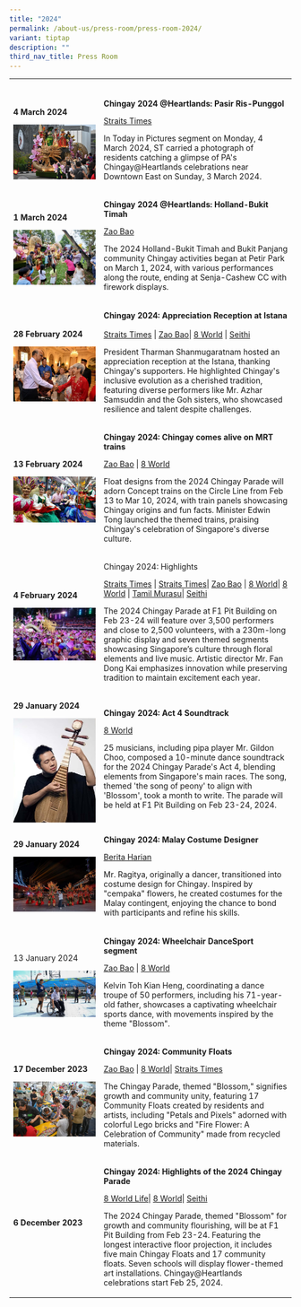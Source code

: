 ```yaml
---
title: "2024"
permalink: /about-us/press-room/press-room-2024/
variant: tiptap
description: ""
third_nav_title: Press Room
---
```

<table>
<tbody>
<tr>
<td rowspan="1" colspan="1">
<p></p>
</td>
<td rowspan="1" colspan="1">
<p></p>
</td>
</tr>
<tr>
<td rowspan="1" colspan="1">
<p><strong>4 March 2024</strong>
</p>
<p></p>
<p></p>
<div class="isomer-image-wrapper">
<img style="width: 100%" height="auto" width="100%" alt="" src="/images/Press Room/2024030392282016bum8156_01_copy.jpg">
</div>
</td>
<td rowspan="1" colspan="1">
<p><strong>Chingay 2024 @Heartlands: Pasir Ris-Punggol</strong>
</p>
<p></p>
<p><a href="https://www.straitstimes.com/multimedia/photos/today-in-pictures-march-4-2024" rel="noopener noreferrer nofollow" target="_blank">Straits Times</a>
</p>
<p></p>
<p>In Today in Pictures segment on Monday, 4 March 2024, ST carried a photograph
of residents catching a glimpse of PA's Chingay@Heartlands celebrations
near Downtown East on Sunday, 3 March 2024.</p>
<p></p>
</td>
</tr>
<tr>
<td rowspan="1" colspan="1">
<p><strong>1 March 2024</strong>
</p>
<p></p>
<div class="isomer-image-wrapper">
<img style="width: 100%" height="auto" width="100%" alt="" src="/images/Press Room/2024030127427464taym5186_0_copy.jpg">
</div>
</td>
<td rowspan="1" colspan="1">
<p><strong>Chingay 2024 @Heartlands: Holland-Bukit Timah</strong>
</p>
<p></p>
<p><a href="https://www.zaobao.com.sg/realtime/singapore/story20240301-1471583" rel="noopener noreferrer nofollow" target="_blank">Zao Bao</a>
</p>
<p></p>
<p>The 2024 Holland-Bukit Timah and Bukit Panjang community Chingay activities
began at Petir Park on March 1, 2024, with various performances along the
route, ending at Senja-Cashew CC with firework displays.</p>
<p></p>
</td>
</tr>
<tr>
<td rowspan="1" colspan="1">
<p><strong>28 February 2024</strong>
</p>
<p></p>
<div class="isomer-image-wrapper">
<img style="width: 100%" height="auto" width="100%" alt="" src="/images/Press Room/2024022864761719snapseed_copy.jpg">
</div>
</td>
<td rowspan="1" colspan="1">
<p><strong>Chingay 2024: Appreciation Reception at Istana</strong> 
<br>
<br><a href="https://www.straitstimes.com/singapore/president-tharman-thanks-chingay-performers-sponsors-at-istana" rel="noopener noreferrer nofollow" target="_blank">Straits Times</a> |
<a href="https://www.zaobao.com.sg/news/singapore/story20240228-1470976" rel="noopener noreferrer nofollow" target="_blank">Zao Bao</a>| <a href="https://www.8world.com/singapore/president-tharman-shanmugaratnam-to-host-the-chingay-2024-appreciation-reception-at-the" rel="noopener noreferrer nofollow" target="_blank">8 World</a> |
<a href="https://seithi.mediacorp.sg/singapore/president-tharman-shanmugaratnam-hosted-reception-thank-key-contributors-chingay-parade-718441" rel="noopener noreferrer nofollow" target="_blank">Seithi</a>
</p>
<p></p>
<p></p>
<p>President Tharman Shanmugaratnam hosted an appreciation reception at the
Istana, thanking Chingay's supporters. He highlighted Chingay's inclusive
evolution as a cherished tradition, featuring diverse performers like Mr.
Azhar Samsuddin and the Goh sisters, who showcased resilience and talent
despite challenges.</p>
<p></p>
</td>
</tr>
<tr>
<td rowspan="1" colspan="1">
<p><strong>13 February 2024</strong>
</p>
<div class="isomer-image-wrapper">
<img style="width: 100%" height="auto" width="100%" alt="" src="/images/Press Room/MRT.jpg">
</div>
</td>
<td rowspan="1" colspan="1">
<p><strong>Chingay 2024: Chingay comes alive on MRT trains</strong>
</p>
<p></p>
<p><a href="https://www.zaobao.com.sg/news/singapore/story20240214-1467914" rel="noopener noreferrer nofollow" target="_blank">Zao Bao</a> |
<a href="https://www.8world.com/singapore/chingay-2024-concept-train-2371821" rel="noopener noreferrer nofollow" target="_blank">8 World</a>
</p>
<p></p>
<p>Float designs from the 2024 Chingay Parade will adorn Concept trains on
the Circle Line from Feb 13 to Mar 10, 2024, with train panels showcasing
Chingay origins and fun facts. Minister Edwin Tong launched the themed
trains, praising Chingay's celebration of Singapore's diverse culture.</p>
<p></p>
</td>
</tr>
<tr>
<td rowspan="1" colspan="1">
<p><strong>4 February 2024</strong>
</p>
<p></p>
<p></p>
<div class="isomer-image-wrapper">
<img style="width: 100%" height="auto" width="100%" alt="" src="/images/Press Room/2024020367737130img1557_copy.jpg">
</div>
</td>
<td rowspan="1" colspan="1">
<p>Chingay 2024: Highlights</p>
<p></p>
<p><a href="https://www.straitstimes.com/videos/chingay-2024-preview-highlights-of-this-year%E2%80%99s-parade/6346197234112" rel="noopener noreferrer nofollow" target="_blank">Straits Times</a> |
<a href="https://www.straitstimes.com/singapore/international-dance-groups-opera-by-kids-among-highlights-at-chingay-2024" rel="noopener noreferrer nofollow" target="_blank">Straits Times</a>| <a href="https://www.8world.com/singapore/chingay-2024-media-preview-2363826" rel="noopener noreferrer nofollow" target="_blank">Zao Bao</a> |
<a href="https://www.8world.com/singapore/chingay-2024-media-preview-2363826" rel="noopener noreferrer nofollow" target="_blank">8 World</a>| <a href="https://www.8world.com/videos/news-bite/chingay-preview-2363881" rel="noopener noreferrer nofollow" target="_blank">8 World</a> |
<a href="https://www.tamilmurasu.com.sg/singapore/story20240204-145569" rel="noopener noreferrer nofollow" target="_blank">Tamil Murasu</a>| <a href="https://seithi.mediacorp.sg/singapore/chingay-parade-2024-colours-and-flowers-714276" rel="noopener noreferrer nofollow" target="_blank">Seithi</a>
</p>
<p></p>
<p>The 2024 Chingay Parade at F1 Pit Building on Feb 23-24 will feature over
3,500 performers and close to 2,500 volunteers, with a 230m-long graphic
display and seven themed segments showcasing Singapore’s culture through
floral elements and live music. Artistic director Mr. Fan Dong Kai emphasizes
innovation while preserving tradition to maintain excitement each year.</p>
<p></p>
</td>
</tr>
<tr>
<td rowspan="1" colspan="1">
<p><strong>29 January 2024</strong>
</p>
<p></p>
<p></p>
<div class="isomer-image-wrapper">
<img style="width: 100%" height="auto" width="100%" alt="" src="/images/Press Room/2024_25__________________8world.jpg">
</div>
</td>
<td rowspan="1" colspan="1">
<p><strong>Chingay 2024: Act 4 Soundtrack</strong>
</p>
<p></p>
<p><a href="https://www.8world.com/singapore/chingay-music-2358386" rel="noopener noreferrer nofollow" target="_blank">8 World</a>
</p>
<p></p>
<p>25 musicians, including pipa player Mr. Gildon Choo, composed a 10-minute
dance soundtrack for the 2024 Chingay Parade's Act 4, blending elements
from Singapore's main races. The song, themed 'the song of peony' to align
with 'Blossom', took a month to write. The parade will be held at F1 Pit
Building on Feb 23-24, 2024.</p>
<p></p>
</td>
</tr>
<tr>
<td rowspan="1" colspan="1">
<p><strong>29 January 2024</strong>
</p>
<p></p>
<div class="isomer-image-wrapper">
<img style="width: 100%;" height="auto" width="100%" src="/images/Press%20Room/2024011899687303dsc08765_0_copy.jpg">
</div>
<p></p>
</td>
<td rowspan="1" colspan="1">
<p><strong>Chingay 2024: Malay Costume Designer</strong>
</p>
<p></p>
<p><a href="https://www.beritaharian.sg/bahasa-budaya/bermula-sebagai-penari-kini-pereka-kostum-kontinjen-melayu-chingay-2024" rel="noopener noreferrer nofollow" target="_blank">Berita Harian</a>
</p>
<p></p>
<p>Mr. Ragitya, originally a dancer, transitioned into costume design for
Chingay. Inspired by "cempaka" flowers, he created costumes for the Malay
contingent, enjoying the chance to bond with participants and refine his
skills.</p>
<p></p>
</td>
</tr>
<tr>
<td rowspan="1" colspan="1">
<p>13 January 2024</p>
<p></p>
<p></p>
<div class="isomer-image-wrapper">
<img style="width: 100%" height="auto" width="100%" alt="" src="/images/Press Room/whatsapp_image_2024_01_13_at_20_55_41_1_copy_2.jpg">
</div>
</td>
<td rowspan="1" colspan="1">
<p><strong>Chingay 2024: Wheelchair DanceSport segment</strong>
</p>
<p></p>
<p><a href="https://www.zaobao.com.sg/news/singapore/story20240112-1461762" rel="noopener noreferrer nofollow" target="_blank">Zao Bao</a> |
<a href="https://www.8world.com/singapore/chingay-father-son-2344811" rel="noopener noreferrer nofollow" target="_blank">8 World</a>
</p>
<p></p>
<p>Kelvin Toh Kian Heng, coordinating a dance troupe of 50 performers, including
his 71-year-old father, showcases a captivating wheelchair sports dance,
with movements inspired by the theme "Blossom".</p>
<p></p>
</td>
</tr>
<tr>
<td rowspan="1" colspan="1">
<p><strong>17 December 2023</strong>
</p>
<p></p>
<p></p>
<div class="isomer-image-wrapper">
<img style="width: 100%" height="auto" width="100%" alt="" src="/images/Press Room/ST19288_0_copy.jpg">
</div>
</td>
<td rowspan="1" colspan="1">
<p><strong>Chingay 2024: Community Floats</strong>
</p>
<p></p>
<p><a href="https://www.zaobao.com.sg/news/singapore/story20231217-1456679" rel="noopener noreferrer nofollow" target="_blank">Zao Bao</a> |
<a href="https://www.8world.com/singapore/chingay-2024-community-float-2321096" rel="noopener noreferrer nofollow" target="_blank">8 World</a>| <a href="https://www.straitstimes.com/singapore/teamwork-makes-the-dream-float-for-this-year-s-chingay-parade" rel="noopener noreferrer nofollow" target="_blank">Straits Times</a>
</p>
<p></p>
<p>The Chingay Parade, themed "Blossom," signifies growth and community unity,
featuring 17 Community Floats created by residents and artists, including
"Petals and Pixels" adorned with colorful Lego bricks and "Fire Flower:
A Celebration of Community" made from recycled materials.</p>
<p></p>
</td>
</tr>
<tr>
<td rowspan="1" colspan="1">
<p><strong>6 December 2023</strong>
</p>
<p></p>
<p></p>
<div class="isomer-image-wrapper">
<img style="width: 100%" height="auto" width="100%" alt="" src="/images/Chingay2024/Chingay_2024_Keyvisual___Square_2mb.jpg">
</div>
</td>
<td rowspan="1" colspan="1">
<p><strong>Chingay 2024: Highlights of the 2024 Chingay Parade</strong>
</p>
<p></p>
<p><a href="https://entlife.8world.com/travel/chingay-2024-2313771" rel="noopener noreferrer nofollow" target="_blank">8 World Life</a>|
<a href="https://www.8world.com/singapore/chingay-2311941" rel="noopener noreferrer nofollow" target="_blank">8 World</a>| <a href="https://seithi.mediacorp.sg/singapore/chingay-2024-special-segment-704521" rel="noopener noreferrer nofollow" target="_blank">Seithi</a>
</p>
<p></p>
<p>The 2024 Chingay Parade, themed "Blossom" for growth and community flourishing,
will be at F1 Pit Building from Feb 23-24. Featuring the longest interactive
floor projection, it includes five main Chingay Floats and 17 community
floats. Seven schools will display flower-themed art installations. Chingay@Heartlands
celebrations start Feb 25, 2024.</p>
<p></p>
</td>
</tr>
</tbody>
</table>
<p></p>